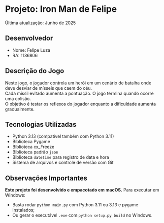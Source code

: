 # Projeto: Iron Man de Felipe

Última atualização: Junho de 2025

## Desenvolvedor
- Nome: Felipe Luza  
- RA: 1136806

## Descrição do Jogo

Neste jogo, o jogador controla um herói em um cenário de batalha onde deve desviar de mísseis que caem do céu.  
Cada míssil evitado aumenta a pontuação. O jogo termina quando ocorre uma colisão.  
O objetivo é testar os reflexos do jogador enquanto a dificuldade aumenta gradualmente.

## Tecnologias Utilizadas
- Python 3.13 (compatível também com Python 3.11)
- Biblioteca Pygame
- Biblioteca cx_Freeze
- Biblioteca padrão `json`
- Biblioteca `datetime` para registro de data e hora
- Sistema de arquivos e controle de versão com Git

## Observações Importantes

**Este projeto foi desenvolvido e empacotado em macOS.** 
Para executar em Windows:

- Basta rodar `python main.py` com Python 3.11 ou 3.13 e pygame instalados;  
- Ou gerar o executável `.exe` com `python setup.py build` no Windows.

